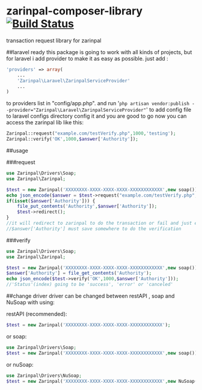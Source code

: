 # zarinpal-composer-library [![Build Status](https://travis-ci.org/RTLer/zarinpal-composer-library.svg?branch=zarinpal-new-rest-api)](https://travis-ci.org/RTLer/zarinpal-composer-library)
transaction request library for zarinpal

##laravel ready
this package is going to work with all kinds of projects, but for laravel i add provider to make it as easy as possible.
just add :
```php
'providers' => array(
    ...
    'Zarinpal\Laravel\ZarinpalServiceProvider'
    ...
)
```
to providers list in "config/app.php". and run
'`php artisan vendor:publish --provider="Zarinpal\Laravel\ZarinpalServiceProvider"`'
to add config file to laravel configs directory config it and you are good to go
now you can access the zarinpal lib like this:
```php
Zarinpal::request("example.com/testVerify.php",1000,'testing');
Zarinpal::verify('OK',1000,$answer['Authority']);
```
##usage

###request
```php
use Zarinpal\Drivers\Soap;
use Zarinpal\Zarinpal;

$test = new Zarinpal('XXXXXXXX-XXXX-XXXX-XXXX-XXXXXXXXXXXX',new soap());
echo json_encode($answer = $test->request("example.com/testVerify.php",1000,'testing'));
if(isset($answer['Authority'])) {
    file_put_contents('Authority',$answer['Authority']);
    $test->redirect();
}
//it will redirect to zarinpal to do the transaction or fail and just echo the errors.
//$answer['Authority'] must save somewhere to do the verification  
```

###verify
```php
use Zarinpal\Drivers\Soap;
use Zarinpal\Zarinpal;

$test = new Zarinpal('XXXXXXXX-XXXX-XXXX-XXXX-XXXXXXXXXXXX',new soap());
$answer['Authority'] = file_get_contents('Authority');
echo json_encode($test->verify('OK',1000,$answer['Authority']));
//'Status'(index) going to be 'success', 'error' or 'canceled'
```
##change driver
driver can be changed between restAPI , soap and NuSoap with using:

restAPI (recommended):
```php
$test = new Zarinpal('XXXXXXXX-XXXX-XXXX-XXXX-XXXXXXXXXXXX');
```
or soap:
```php
use Zarinpal\Drivers\Soap;
$test = new Zarinpal('XXXXXXXX-XXXX-XXXX-XXXX-XXXXXXXXXXXX',new soap());
```
or nuSoap:
```php
use Zarinpal\Drivers\NuSoap;
$test = new Zarinpal('XXXXXXXX-XXXX-XXXX-XXXX-XXXXXXXXXXXX',new NuSoap());
```


